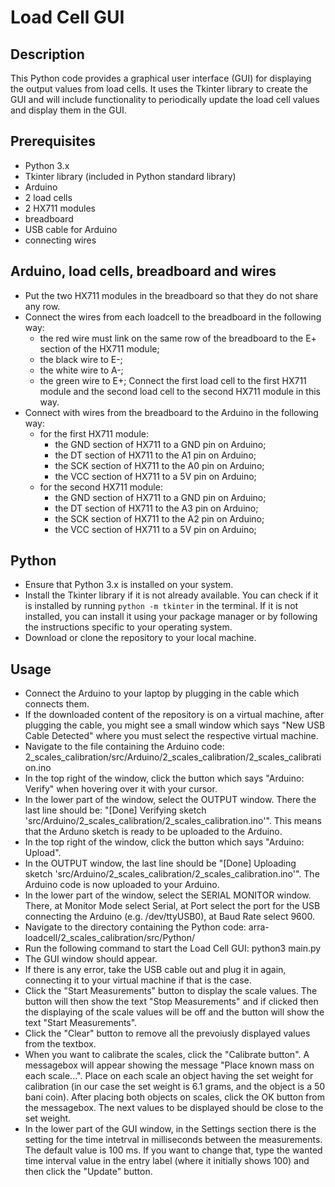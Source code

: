 # Load Cell GUI

## Description
This Python code provides a graphical user interface (GUI) for displaying the output values from load cells. It uses the Tkinter library to create the GUI and will include functionality to periodically update the load cell values and display them in the GUI.

## Prerequisites
- Python 3.x
- Tkinter library (included in Python standard library)
- Arduino
- 2 load cells
- 2 HX711 modules
- breadboard
- USB cable for Arduino
- connecting wires

## Arduino, load cells, breadboard and wires
- Put the two HX711 modules in the breadboard so that they do not share any row.
- Connect the wires from each loadcell to the breadboard in the following way:
    - the red wire must link on the same row of the breadboard to the E+ section of the HX711 module;
    - the black wire to E-;
    - the white wire to A-;
    - the green wire to E+;
Connect the first load cell to the first HX711 module and the second load cell to the second HX711 module in this way.
- Connect with wires from the breadboard to the Arduino in the following way:
    - for the first HX711 module:
        - the GND section of HX711 to a GND pin on Arduino;
        - the DT section of HX711 to the A1 pin on Arduino;
        - the SCK section of HX711 to the A0 pin on Arduino;
        - the VCC section of HX711 to a 5V pin on Arduino;
    - for the second HX711 module:
        - the GND section of HX711 to a GND pin on Arduino;
        - the DT section of HX711 to the A3 pin on Arduino;
        - the SCK section of HX711 to the A2 pin on Arduino;
        - the VCC section of HX711 to a 5V pin on Arduino;

## Python
- Ensure that Python 3.x is installed on your system.
- Install the Tkinter library if it is not already available. You can check if it is installed by running `python -m tkinter` in the terminal. If it is not installed, you can install it using your package manager or by following the instructions specific to your operating system.
- Download or clone the repository to your local machine.

## Usage
- Connect the Arduino to your laptop by plugging in the cable which connects them.
- If the downloaded content of the repository is on a virtual machine, after plugging the cable, you might see a small window which says "New USB Cable Detected" where you must select the respective virtual machine.
- Navigate to the file containing the Arduino code: 2_scales_calibration/src/Arduino/2_scales_calibration/2_scales_calibration.ino
- In the top right of the window, click the button which says "Arduino: Verify" when hovering over it with your cursor. 
- In the lower part of the window, select the OUTPUT window. There the last line should be: "[Done] Verifying sketch 'src/Arduino/2_scales_calibration/2_scales_calibration.ino'". This means that the Arduno sketch is ready to be uploaded to the Arduino.
- In the top right of the window, click the button which says "Arduino: Upload". 
- In the OUTPUT window, the last line should be "[Done] Uploading sketch 'src/Arduino/2_scales_calibration/2_scales_calibration.ino'". The Arduino code is now uploaded to your Arduino.
- In the lower part of the window, select the SERIAL MONITOR window. There, at Monitor Mode select Serial, at Port select the port for the USB connecting the Arduino (e.g. /dev/ttyUSB0), at Baud Rate select 9600.
- Navigate to the directory containing the Python code: arra-loadcell/2_scales_calibration/src/Python/
- Run the following command to start the Load Cell GUI: python3 main.py
- The GUI window should appear.
- If there is any error, take the USB cable out and plug it in again, connecting it to your virtual machine if that is the case.
- Click the "Start Measurements" button to display the scale values. The button will then show the text "Stop Measurements" and if clicked then the displaying of the scale values will be off and the button will show the text "Start Measurements".
- Click the "Clear" button to remove all the prevoiusly displayed values from the textbox.
- When you want to calibrate the scales, click the "Calibrate button". A messagebox will appear showing the message "Place known mass on each scale...". Place on each scale an object having the set weight for calibration (in our case the set weight is 6.1 grams, and the object is a 50 bani coin). After placing both objects on scales, click the OK button from the messagebox. The next values to be displayed should be close to the set weight.
- In the lower part of the GUI window, in the Settings section there is the setting for the time intetrval in milliseconds between the measurements. The default value is 100 ms. If you want to change that, type the wanted time interval value in the entry label (where it initially shows 100) and then click the "Update" button.